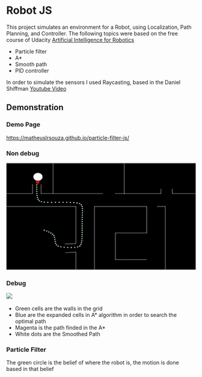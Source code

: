 # Robot JS

This project simulates an environment for a Robot, using Localization, Path Planning, and Controller. The following topics were based on the free course of Udacity <a href="https://classroom.udacity.com/courses/cs373">Artificial Intelligence for Robotics</a>

* Particle filter
* A* 
* Smooth path
* PID controller

In order to simulate the sensors I used Raycasting, based in the Daniel Shiffman <a href="https://www.youtube.com/watch?v=TOEi6T2mtHo&t=709s">Youtube Video</a>

## Demonstration

### Demo Page

https://matheuslrsouza.github.io/particle-filter-js/

### Non debug

<img src="resources/small-nondebug-gif.gif">

### Debug

<img src="resources/small-debug-gif.gif">

* Green cells are the walls in the grid
* Blue are the expanded cells in A* algorithm in order to search the optimal path
* Magenta is the path finded in the A*
* White dots are the Smoothed Path

### Particle Filter

The green circle is the belief of where the robot is, the motion is done based in that belief